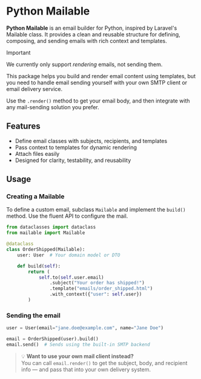 # Python Mailable

**Python Mailable** is an email builder for Python, inspired by Laravel's Mailable class. It provides a clean and reusable structure for defining, composing, and sending emails with rich context and templates.

> [!IMPORTANT]  
> We currently only support _rendering_ emails, not sending them.
>
> This package helps you build and render email content using templates, but you need to handle email sending yourself with your own SMTP client or email delivery service.
>
> Use the `.render()` method to get your email body, and then integrate with any mail-sending solution you prefer.

## Features

- Define email classes with subjects, recipients, and templates
- Pass context to templates for dynamic rendering
- Attach files easily
- Designed for clarity, testability, and reusability

## Usage

### Creating a Mailable

To define a custom email, subclass `Mailable` and implement the `build()` method. Use the fluent API to configure the mail.

```python
from dataclasses import dataclass
from mailable import Mailable

@dataclass
class OrderShipped(Mailable):
    user: User  # Your domain model or DTO

    def build(self):
        return (
            self.to(self.user.email)
                .subject("Your order has shipped!")
                .template("emails/order_shipped.html")
                .with_context({"user": self.user})
        )

```

### Sending the email

```python
user = User(email="jane.doe@example.com", name="Jane Doe")

email = OrderShipped(user).build()
email.send()  # Sends using the built-in SMTP backend
```

> 💡 **Want to use your own mail client instead?**  
> You can call `email.render()` to get the subject, body, and recipient info — and pass that into your own delivery system.
